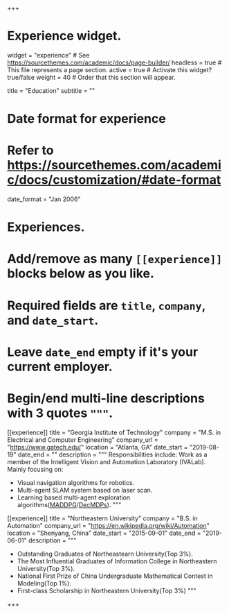 +++
# Experience widget.
widget = "experience"  # See https://sourcethemes.com/academic/docs/page-builder/
headless = true  # This file represents a page section.
active = true  # Activate this widget? true/false
weight = 40  # Order that this section will appear.

title = "Education"
subtitle = ""

# Date format for experience
#   Refer to https://sourcethemes.com/academic/docs/customization/#date-format
date_format = "Jan 2006"

# Experiences.
#   Add/remove as many `[[experience]]` blocks below as you like.
#   Required fields are `title`, `company`, and `date_start`.
#   Leave `date_end` empty if it's your current employer.
#   Begin/end multi-line descriptions with 3 quotes `"""`.
[[experience]]
  title = "Georgia Institute of Technology"
  company = "M.S. in Electrical and Computer Engineering"
  company_url = "https://www.gatech.edu/"
  location = "Atlanta, GA"
  date_start = "2019-08-19"
  date_end = ""
  description = """
  Responsibilities include:
  Work as a member of the Intelligent Vision and Automation Laboratory (IVALab).
Mainly focusing on:
  * Visual navigation algorithms for robotics.
  * Multi-agent SLAM system based on laser scan.
  * Learning based multi-agent exploration algorithms([MADDPG](https://arxiv.org/abs/1706.02275)/[DecMDPs](http://rbr.cs.umass.edu/camato/decpomdp/overview.html)).
  """

[[experience]]
  title = "Northeastern University"
  company = "B.S. in Automation"
  company_url = "https://en.wikipedia.org/wiki/Automation"
  location = "Shenyang, China"
  date_start = "2015-09-01"
  date_end = "2019-06-01"
  description = """
  * Outstanding Graduates of Northeastearn University(Top 3%).
  * The Most Influential Graduates of Information College in Northeastern University(Top 3%).
  * National First Prize of China Undergraduate Mathematical Contest in Modeling(Top 1%).
  * First-class Scholarship in Northeastern University(Top 3%)
"""

+++
